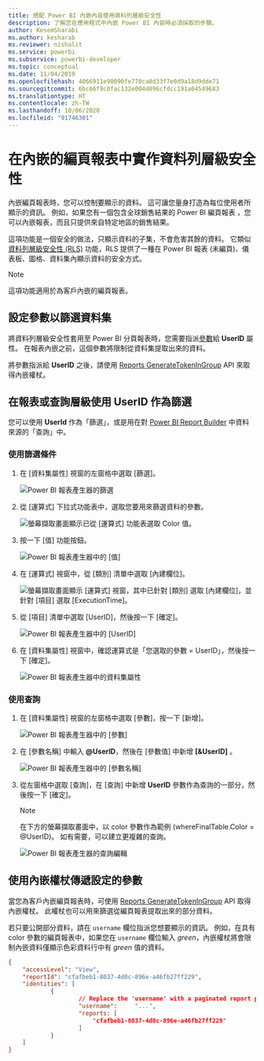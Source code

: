 ```yaml
---
title: 搭配 Power BI 內嵌內容使用資料列層級安全性
description: 了解您在應用程式中內嵌 Power BI 內容時必須採取的步驟。
author: KesemSharabi
ms.author: kesharab
ms.reviewer: nishalit
ms.service: powerbi
ms.subservice: powerbi-developer
ms.topic: conceptual
ms.date: 11/04/2019
ms.openlocfilehash: 4066911e90090fe770ca0d33f7e0d9a18d9dde71
ms.sourcegitcommit: 6bc66f9c0fac132e004d096cfdcc191a04549683
ms.translationtype: HT
ms.contentlocale: zh-TW
ms.lasthandoff: 10/06/2020
ms.locfileid: "91746301"
---
```

# <a name="implementing-row-level-security-in-embedded-paginated-reports"></a>在內嵌的編頁報表中實作資料列層級安全性

內嵌編頁報表時，您可以控制要顯示的資料。 這可讓您量身打造為每位使用者所顯示的資訊。 例如，如果您有一個包含全球銷售結果的 Power BI 編頁報表 ，您可以內嵌報表，而且只提供來自特定地區的銷售結果。

這項功能是一個安全的做法，只顯示資料的子集，不會危害其餘的資料。 它類似[資料列層級安全性 (RLS)](embedded-row-level-security.md) 功能，RLS 提供了一種在 Power BI 報表 (未編頁)、儀表板、圖格、資料集內顯示資料的安全方式。  

> [!NOTE]
> 這項功能適用於為客戶內嵌的編頁報表。

## <a name="configuring-a-parameter-to-filter-the-dataset"></a>設定參數以篩選資料集

將資料列層級安全性套用至 Power BI 分頁報表時，您需要指派[參數](../../paginated-reports/report-builder-parameters.md)給 **UserID** 屬性。 在報表內嵌之前，這個參數將限制從資料集提取出來的資料。

將參數指派給 **UserID** 之後，請使用 [Reports GenerateTokenInGroup](/rest/api/power-bi/embedtoken/reports_generatetokeningroup) API 來取得內嵌權杖。

## <a name="use-userid-as-a-filter-at-report-or-query-level"></a>在報表或查詢層級使用 UserID 作為篩選

您可以使用 **UserId** 作為「篩選」，或是用在對 [Power BI Report Builder](../../paginated-reports/report-builder-power-bi.md) 中資料來源的「查詢」中。

### <a name="using-the-filter"></a>使用篩選條件

1. 在 [資料集屬性] 視窗的左窗格中選取 [篩選]。

    ![Power BI 報表產生器的篩選](media/paginated-reports-row-level-security/filter.png)

2. 從 [運算式] 下拉式功能表中，選取您要用來篩選資料的參數。

     ![螢幕擷取畫面顯示已從 [運算式] 功能表選取 Color 值。](media/paginated-reports-row-level-security/expression.png)

3. 按一下 [值] 功能按鈕。 

    ![Power BI 報表產生器中的 [值]](media/paginated-reports-row-level-security/function.png)

4. 在 [運算式] 視窗中，從 [類別] 清單中選取 [內建欄位]。

    ![螢幕擷取畫面顯示 [運算式] 視窗，其中已針對 [類別] 選取 [內建欄位]，並針對 [項目] 選取 [ExecutionTime]。](media/paginated-reports-row-level-security/built-in-fields.png)

5. 從 [項目] 清單中選取 [UserID]，然後按一下 [確定]。

    ![Power BI 報表產生器中的 [UserID]](media/paginated-reports-row-level-security/userid.png)

6. 在 [資料集屬性] 視窗中，確認運算式是「您選取的參數 = UserID」，然後按一下 [確定]。

    ![Power BI 報表產生器中的資料集屬性](media/paginated-reports-row-level-security/verify.png)

### <a name="using-a-query"></a>使用查詢

1. 在 [資料集屬性] 視窗的左窗格中選取 [參數]，按一下 [新增]。

    ![Power BI 報表產生器中的 [參數]](media/paginated-reports-row-level-security/parameters.png)

2. 在 [參數名稱] 中輸入 **\@UserID**，然後在 [參數值] 中新增 **[&UserID]** 。

    ![Power BI 報表產生器中的 [參數名稱]](media/paginated-reports-row-level-security/parameter-name.png) 

3. 從左窗格中選取 [查詢]，在 [查詢] 中新增 **UserID** 參數作為查詢的一部分，然後按一下 [確定]。
    > [!NOTE]
    > 在下方的螢幕擷取畫面中，以 color 參數作為範例 (whereFinalTable.Color = @UserID)。 如有需要，可以建立更複雜的查詢。

    ![Power BI 報表產生器的查詢編輯](media/paginated-reports-row-level-security/query-edit.png)

## <a name="passing-the-configured-parameter-using-the-embed-token"></a>使用內嵌權杖傳遞設定的參數

當您為客戶內嵌編頁報表時，可使用 [Reports GenerateTokenInGroup](/rest/api/power-bi/embedtoken/reports_generatetokeningroup) API 取得內嵌權杖。 此權杖也可以用來篩選從編頁報表提取出來的部分資料。

若只要公開部分資料，請在 `username` 欄位指派您想要顯示的資訊。 例如，在具有 color 參數的編頁報表中，如果您在 `username` 欄位輸入 *green*，內嵌權杖將會限制內嵌資料僅顯示色彩資料行中有 *green* 值的資料。

```JSON
{
    "accessLevel": "View",
    "reportId": "cfafbeb1-8037-4d0c-896e-a46fb27ff229",
    "identities": [
            {
                    // Replace the 'username' with a paginated report parameter
                    "username":     "...",
                    "reports: [
                        "cfafbeb1-8037-4d0c-896e-a46fb27ff229"
                    ]
            }
    ]
}
```